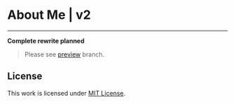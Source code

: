 # About Me | v2

----

**Complete rewrite planned**

> Please see [preview](https://github.com/jhdcruz/jhdcruz.github.io-v2/tree/preview) branch.

## License

This work is licensed under [MIT License](/LICENSE.txt).
